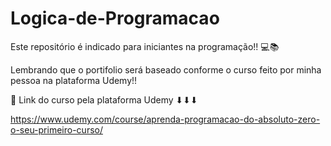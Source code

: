 # Logica-de-Programacao
Este repositório é indicado para iniciantes na programação!! 💻📚

Lembrando que o portifolio será baseado conforme o curso feito por minha pessoa na plataforma Udemy!!

📌 Link do curso pela plataforma Udemy ⬇⬇⬇

https://www.udemy.com/course/aprenda-programacao-do-absoluto-zero-o-seu-primeiro-curso/

